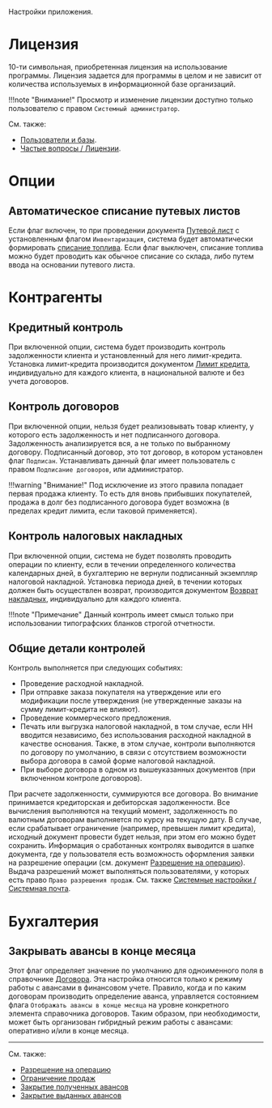 Настройки приложения.

# Лицензия

10-ти символьная, приобретенная лицензия на использование программы. Лицензия задается для программы в целом и не зависит от количества используемых в информационной базе организаций.

!!!note "Внимание!"
	Просмотр и изменение лицензии доступно только пользователю с правом `Системный администратор`.

См. также:

- [Пользователи и базы](/users).
- [Частые вопросы / Лицензии](/faqlicense).

# Опции

## Автоматическое списание путевых листов <a name=WaybillAutoWriteOff></a>

Если флаг включен, то при проведении документа [Путевой лист](/d/Waybill) с установленным флагом `Инвентаризация`, система будет автоматически формировать [списание топлива](/d/WriteOff). Если флаг выключен, списание топлива можно будет проводить как обычное списание со склада, либо путем ввода на основании путевого листа.

# Контрагенты

## Кредитный контроль <a name=CreditControl></a>

При включенной опции, система будет производить контроль задолженности клиента и установленный для него лимит-кредита. Установка лимит-кредита производится документом [Лимит кредита](/d/CreditLimit), индивидуально для каждого клиента, в национальной валюте и без учета договоров.

## Контроль договоров <a name=ContractsControl></a>

При включенной опции, нельзя будет реализовывать товар клиенту, у которого есть задолженность и нет подписанного договора. Задолженность анализируется вся, а не только по выбранному договору. Подписанный договор, это тот договор, в котором установлен флаг `Подписан`. Устанавливать данный флаг имеет пользователь с правом `Подписание договоров`, или администратор.

!!!warning "Внимание!"
	Под исключение из этого правила попадает первая продажа клиенту. То есть для вновь прибывших покупателей, продажа в долг без подписанного договора будет возможна (в пределах кредит лимита, если таковой применяется).

## Контроль налоговых накладных <a name=TaxInvoiceControl></a>

При включенной опции, система не будет позволять проводить операции по клиенту, если в течении определенного количества календарных дней, в бухгалтерию не вернули подписанный экземпляр налоговой накладной. Установка периода дней, в течении которых должен быть осуществлен возврат, производится документом [Возврат накладных](/d/InvoicesReturn), индивидуально для каждого клиента.

!!!note "Примечание"
	Данный контроль имеет смысл только при использовании типографских бланков строгой отчетности.

## Общие детали контролей <a name=ControlDetails></a>

Контроль выполняется при следующих событиях:

- Проведение расходной накладной.
- При отправке заказа покупателя на утверждение или его модификации после утверждения (не утвержденные заказы на сумму лимит-кредита не влияют).
- Проведение коммерческого предложения.
- Печать или выгрузка налоговой накладной, в том случае, если НН вводится независимо, без использования расходной накладной в качестве основания. Также, в этом случае, контроли выполняются по договору по умолчанию, в связи с отсутствием возможности выбора договора в самой форме налоговой накладной.
- При выборе договора в одном из вышеуказанных документов (при включенном контроле договоров).

При расчете задолженности, суммируются все договора. Во внимание принимается кредиторская и дебиторская задолженности. Все вычисления выполняются на текущий момент, задолженность по валютным договорам выполняется по курсу на текущую дату. В случае, если срабатывает ограничение (например, превышен лимит кредита), исходный документ провести будет нельзя, при этом его можно будет сохранить. Информация о сработанных контролях выводится в шапке документа, где у пользователя есть возможность оформления заявки на разрешение операции (см. документ [Разрешение на операцию](/d/SalesPermission)). Выдача разрешений может выполняться пользователями, у которых есть право `Право разрешения продаж`. См. также [Системные настройки / Системная почта](/cf/System#mail).

# Бухгалтерия

## Закрывать авансы в конце месяца <a name=CloseAdvances></a>

Этот флаг определяет значение по умолчанию для одноименного поля в справочнике [Договора](/c/Contracts#CloseAdvances). Эта настройка относится только к режиму работы с авансами в финансовом учете. Правило, когда и по каким договорам производить определение аванса, управляется состоянием флага `Отображать авансы в конце месяца` на уровне конкретного элемента справочника договоров. Таким образом, при необходимости, может быть организован гибридный режим работы с авансами: оперативно и/или в конце месяца. 

---

См. также:

- [Разрешение на операцию](/d/SalesPermission)
- [Ограничение продаж](/d/SalesRestriction)
- [Закрытие полученных авансов](/d/ClosingAdvances)
- [Закрытие выданных авансов](/d/ClosingAdvancesGiven)